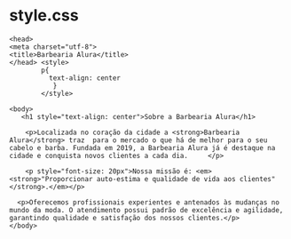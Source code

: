 # style.css


        
 <!DOCTYPE html>
<html lang="pt-br">

    <head>
    <meta charset="utf-8">
    <title>Barbearia Alura</title>
    </head> <style>
            p{
              text-align: center
               }
            </style>

    <body>
       <h1 style="text-align: center">Sobre a Barbearia Alura</h1>

        <p>Localizada no coração da cidade a <strong>Barbearia Alura</strong> traz  para o mercado o que há de melhor para o seu cabelo e barba. Fundada em 2019, a Barbearia Alura já é destaque na cidade e conquista novos clientes a cada dia.     </p>

        <p style="font-size: 20px">Nossa missão é: <em><strong>"Proporcionar auto-estima e qualidade de vida aos clientes"</strong>.</em></p>

      <p>Oferecemos profissionais experientes e antenados às mudanças no mundo da moda. O atendimento possui padrão de excelência e agilidade, garantindo qualidade e satisfação dos nossos clientes.</p>
    </body>



</html>
